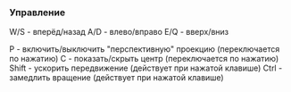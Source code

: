 ### Управление

W/S - вперёд/назад
A/D - влево/вправо
E/Q - вверх/вниз

P - включить/выключить "перспективную" проекцию (переключается по нажатию)
C - показать/скрыть центр (переключается по нажатию)
Shift - ускорить передвижение (действует при нажатой клавише)
Ctrl - замедлить вращение (действует при нажатой клавише)
